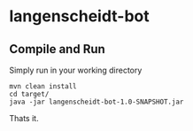 # langenscheidt-bot

## Compile and Run
Simply run in your working directory

``` 
mvn clean install 
cd target/
java -jar langenscheidt-bot-1.0-SNAPSHOT.jar
```
Thats it.
